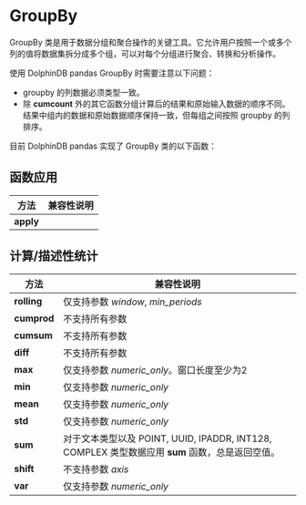# GroupBy

GroupBy 类是用于数据分组和聚合操作的关键工具。它允许用户按照一个或多个列的值将数据集拆分成多个组，可以对每个分组进行聚合、转换和分析操作。

使用 DolphinDB pandas GroupBy 时需要注意以下问题：

* groupby 的列数据必须类型一致。
* 除 **cumcount** 外的其它函数分组计算后的结果和原始输入数据的顺序不同。结果中组内的数据和原始数据顺序保持一致，但每组之间按照 groupby 的列排序。

目前 DolphinDB pandas 实现了 GroupBy 类的以下函数：

## 函数应用

| 方法 | 兼容性说明 |
| --- | --- |
| **apply** |  |

## 计算/描述性统计

| 方法 | 兼容性说明 |
| --- | --- |
| **rolling** | 仅支持参数 *window*, *min\_periods* |
| **cumprod** | 不支持所有参数 |
| **cumsum** | 不支持所有参数 |
| **diff** | 不支持所有参数 |
| **max** | 仅支持参数 *numeric\_only*。窗口长度至少为2 |
| **min** | 仅支持参数 *numeric\_only* |
| **mean** | 仅支持参数 *numeric\_only* |
| **std** | 仅支持参数 *numeric\_only* |
| **sum** | 对于文本类型以及 POINT, UUID, IPADDR, INT128, COMPLEX 类型数据应用 **sum** 函数，总是返回空值。 |
| **shift** | 不支持参数 *axis* |
| **var** | 仅支持参数 *numeric\_only* |

